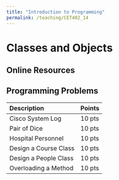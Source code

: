```yaml
---
title: "Introduction to Programming"
permalink: /teaching/CET402_14
---
```


# Classes and Objects

## Online Resources

## Programming Problems

|Description|Points|
|:----------|:----|
|Cisco System Log|10 pts|
|Pair of Dice|10 pts|
|Hospital Personnel|10 pts|
|Design a Course Class|10 pts|
|Design a People Class|10 pts|
|Overloading a Method|10 pts|
